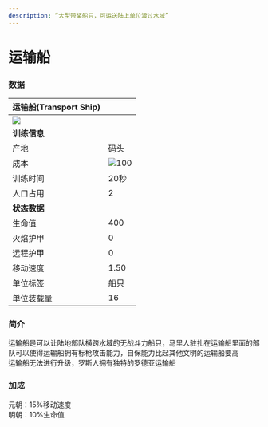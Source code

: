 ```yaml
---
description: “大型带桨船只，可运送陆上单位渡过水域”
---
```


# 运输船

### 数据

| 运输船(Transport Ship)                                                                                               |                                                                                                    |
| ----------------------------------------------------------------------------------------------------------------- | -------------------------------------------------------------------------------------------------- |
| ![](https://seicing-1257171891.cos.ap-nanjing.myqcloud.com/3fatcatpool/aoe4/tech/%E8%BF%90%E8%BE%93%E8%88%B9.png) |                                                                                                    |
| **训练信息**                                                                                                          |                                                                                                    |
| 产地                                                                                                                | 码头                                                                                                 |
| 成本                                                                                                                | ![](https://seicing-1257171891.cos.ap-nanjing.myqcloud.com/3fatcatpool/aoe4/tech/%E6%9C%A8.png)100 |
| 训练时间                                                                                                              | 20秒                                                                                                |
| 人口占用                                                                                                              | 2                                                                                                  |
| **状态数据**                                                                                                          |                                                                                                    |
| 生命值                                                                                                               | 400                                                                                                |
| 火焰护甲                                                                                                              | 0                                                                                                  |
| 远程护甲                                                                                                              | 0                                                                                                  |
| 移动速度                                                                                                              | 1.50                                                                                               |
| 单位标签                                                                                                              | 船只                                                                                                 |
| 单位装载量                                                                                                             | 16                                                                                                 |

### 简介 <a href="#jia" id="jia"></a>

运输船是可以让陆地部队横跨水域的无战斗力船只，马里人驻扎在运输船里面的部队可以使得运输船拥有标枪攻击能力，自保能力比起其他文明的运输船要高\
运输船无法进行升级，罗斯人拥有独特的罗德亚运输船

### 加成 <a href="#sp" id="sp"></a>

元朝：15%移动速度\
明朝：10%生命值
